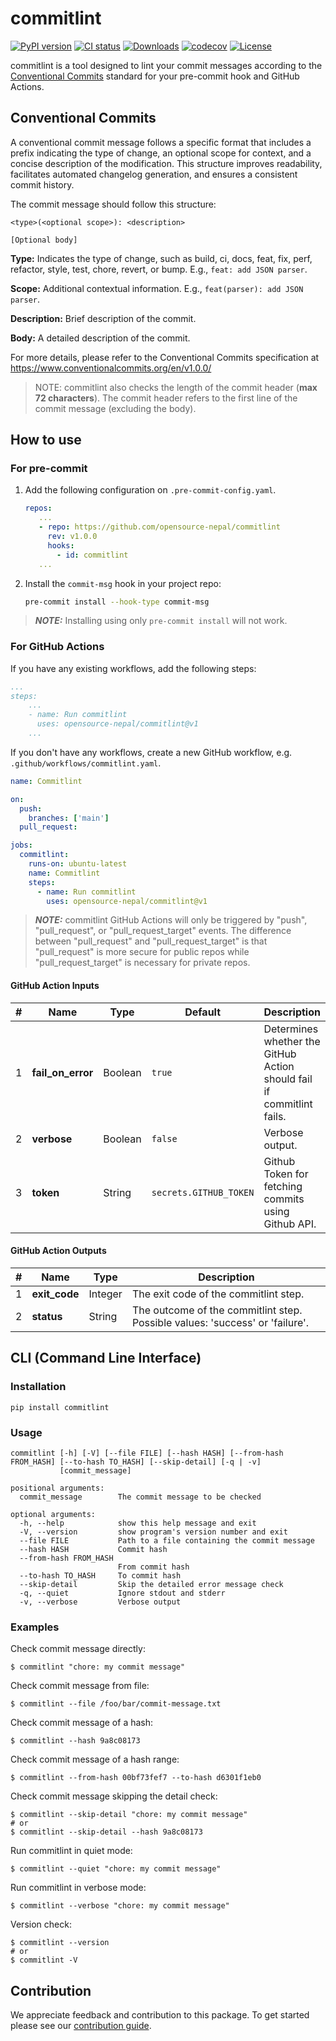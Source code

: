 # commitlint

[![PyPI version](https://badge.fury.io/py/commitlint.svg)](https://badge.fury.io/py/commitlint)
[![CI status](https://github.com/opensource-nepal/commitlint/actions/workflows/ci.yaml/badge.svg?branch=main)](https://github.com/opensource-nepal/commitlint/actions)
[![Downloads](https://img.shields.io/pypi/dm/commitlint.svg?maxAge=180)](https://pypi.org/project/commitlint/)
[![codecov](https://codecov.io/github/opensource-nepal/commitlint/graph/badge.svg?token=lRmPZsIHb6)](https://codecov.io/github/opensource-nepal/commitlint)
[![License](https://img.shields.io/pypi/l/commitlint?label=License)](https://github.com/opensource-nepal/commitlint/blob/main/LICENSE)

commitlint is a tool designed to lint your commit messages according to the [Conventional Commits](https://www.conventionalcommits.org/) standard for your pre-commit hook and GitHub Actions.

## Conventional Commits

A conventional commit message follows a specific format that includes a prefix indicating the type of change, an optional scope for context, and a concise description of the modification.
This structure improves readability, facilitates automated changelog generation, and ensures a consistent commit history.

The commit message should follow this structure:

```
<type>(<optional scope>): <description>

[Optional body]
```

**Type:** Indicates the type of change, such as build, ci, docs, feat, fix, perf, refactor, style, test, chore, revert, or bump.
E.g., `feat: add JSON parser`.

**Scope:** Additional contextual information.
E.g., `feat(parser): add JSON parser`.

**Description:** Brief description of the commit.

**Body:** A detailed description of the commit.

For more details, please refer to the Conventional Commits specification at https://www.conventionalcommits.org/en/v1.0.0/

> NOTE: commitlint also checks the length of the commit header (**max 72 characters**). The commit header refers to the first line of the commit message (excluding the body).

## How to use

### For pre-commit

1. Add the following configuration on `.pre-commit-config.yaml`.

   ```yaml
   repos:
      ...
      - repo: https://github.com/opensource-nepal/commitlint
        rev: v1.0.0
        hooks:
          - id: commitlint
      ...
   ```

2. Install the `commit-msg` hook in your project repo:

   ```bash
   pre-commit install --hook-type commit-msg
   ```

> **_NOTE:_** Installing using only `pre-commit install` will not work.

### For GitHub Actions

If you have any existing workflows, add the following steps:

```yaml
...
steps:
    ...
    - name: Run commitlint
      uses: opensource-nepal/commitlint@v1
    ...
```

If you don't have any workflows, create a new GitHub workflow, e.g. `.github/workflows/commitlint.yaml`.

```yaml
name: Commitlint

on:
  push:
    branches: ['main']
  pull_request:

jobs:
  commitlint:
    runs-on: ubuntu-latest
    name: Commitlint
    steps:
      - name: Run commitlint
        uses: opensource-nepal/commitlint@v1
```

> **_NOTE:_** commitlint GitHub Actions will only be triggered by "push", "pull_request", or "pull_request_target" events. The difference between "pull_request" and "pull_request_target" is that "pull_request" is more secure for public repos while "pull_request_target" is necessary for private repos.

#### GitHub Action Inputs

| #   | Name              | Type    | Default                | Description                                                           |
| --- | ----------------- | ------- | ---------------------- | --------------------------------------------------------------------- |
| 1   | **fail_on_error** | Boolean | `true`                 | Determines whether the GitHub Action should fail if commitlint fails. |
| 2   | **verbose**       | Boolean | `false`                | Verbose output.                                                       |
| 3   | **token**         | String  | `secrets.GITHUB_TOKEN` | Github Token for fetching commits using Github API.                   |

#### GitHub Action Outputs

| #   | Name          | Type    | Description                                                                  |
| --- | ------------- | ------- | ---------------------------------------------------------------------------- |
| 1   | **exit_code** | Integer | The exit code of the commitlint step.                                        |
| 2   | **status**    | String  | The outcome of the commitlint step. Possible values: 'success' or 'failure'. |

## CLI (Command Line Interface)

### Installation

```shell
pip install commitlint
```

### Usage

```
commitlint [-h] [-V] [--file FILE] [--hash HASH] [--from-hash FROM_HASH] [--to-hash TO_HASH] [--skip-detail] [-q | -v]
           [commit_message]

positional arguments:
  commit_message        The commit message to be checked

optional arguments:
  -h, --help            show this help message and exit
  -V, --version         show program's version number and exit
  --file FILE           Path to a file containing the commit message
  --hash HASH           Commit hash
  --from-hash FROM_HASH
                        From commit hash
  --to-hash TO_HASH     To commit hash
  --skip-detail         Skip the detailed error message check
  -q, --quiet           Ignore stdout and stderr
  -v, --verbose         Verbose output
```

### Examples

Check commit message directly:

```shell
$ commitlint "chore: my commit message"
```

Check commit message from file:

```shell
$ commitlint --file /foo/bar/commit-message.txt
```

Check commit message of a hash:

```shell
$ commitlint --hash 9a8c08173
```

Check commit message of a hash range:

```shell
$ commitlint --from-hash 00bf73fef7 --to-hash d6301f1eb0
```

Check commit message skipping the detail check:

```shell
$ commitlint --skip-detail "chore: my commit message"
# or
$ commitlint --skip-detail --hash 9a8c08173
```

Run commitlint in quiet mode:

```shell
$ commitlint --quiet "chore: my commit message"
```

Run commitlint in verbose mode:

```shell
$ commitlint --verbose "chore: my commit message"
```

Version check:

```shell
$ commitlint --version
# or
$ commitlint -V
```

## Contribution

We appreciate feedback and contribution to this package. To get started please see our [contribution guide](./CONTRIBUTING.md).
